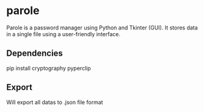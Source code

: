 # parole
Parole is a password manager using Python and Tkinter (GUI).  It stores data in a single file using a user-friendly interface.

## Dependencies
pip install cryptography pyperclip

## Export
Will export all datas to .json file format
